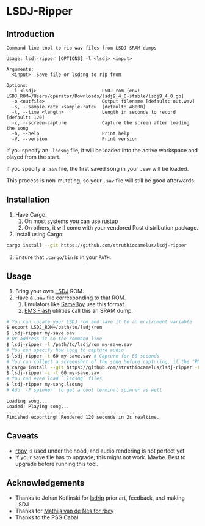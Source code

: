 # LSDJ-Ripper

## Introduction

```
Command line tool to rip wav files from LSDJ SRAM dumps

Usage: lsdj-ripper [OPTIONS] -l <lsdj> <input>

Arguments:
  <input>  Save file or lsdsng to rip from

Options:
  -l <lsdj>                        LSDJ rom [env: LSDJ_ROM=/Users/operator/Downloads/lsdj9_4_0-stable/lsdj9_4_0.gb]
  -o <outfile>                     Output filename [default: out.wav]
  -s, --sample-rate <sample-rate>  [default: 48000]
  -t, --time <length>              Length in seconds to record [default: 120]
  -c, --screen-capture             Capture the screen after loading the song
  -h, --help                       Print help
  -V, --version                    Print version
```

If you specify an `.lsdsng` file, it will be loaded into the active workspace and played from the start.

If you specify a `.sav` file, the first saved song in your `.sav` will be loaded.

This process is non-mutating, so your `.sav` file will still be good afterwards.

## Installation

1. Have Cargo.
   1. On most systems you can use [rustup](https://rustup.rs/)
   2. On others, it will come with your vendored Rust distribution package.
2. Install using Cargo:

```bash
cargo install --git https://github.com/struthiocamelus/lsdj-ripper
```

3. Ensure that `.cargo/bin` is in your `PATH`.

## Usage

1. Bring your own [LSDJ](https://www.littlesounddj.com/lsd/) ROM.
2. Have a `.sav` file corresponding to that ROM.
   1. Emulators like [SameBoy](https://sameboy.github.io/) use this format.
   2. [EMS Flash](https://github.com/mikeryan/ems-flasher) utilities call this an SRAM dump.

```bash
# You can locate your LSDJ rom and save it to an enviroment variable
$ export LSDJ_ROM=/path/to/lsdj/rom
$ lsdj-ripper my-save.sav
# Or address it on the command line
$ lsdj-ripper -l /path/to/lsdj/rom my-save.sav
# You can specify how long to capture audio
$ lsdj-ripper -t 60 my-save.sav # Capture for 60 seconds
# You can collect a screenshot of the song before capturing, if the "PNG" feature is enabled
$ cargo install --git https://github.com/struthiocamelus/lsdj-ripper -F png
$ lsdj-ripper -c -t 60 my-save.sav
# You can even load `.lsdsng` files
$ lsdj-ripper my-song.lsdsng
# Add `-F spinner` to get a cool terminal spinner as well
```

```
Loading song...
Loaded! Playing song...
...............................................
Finished exporting! Rendered 120 seconds in 2s realtime.
```

## Caveats

- [rboy](https://github.com/mvdnes/rboy) is used under the hood, and audio rendering is not perfect yet.
- If your save file has to upgrade, this might not work. Maybe. Best to upgrade before running this tool.

## Acknowledgements

- Thanks to Johan Kotlinski for [lsdrip](https://github.com/jkotlinski/lsdrip) prior art, feedback, and making LSDJ
- Thanks for [Mathijs van de Nes for rboy](https://github.com/mvdnes/rboy)
- Thanks to the PSG Cabal
